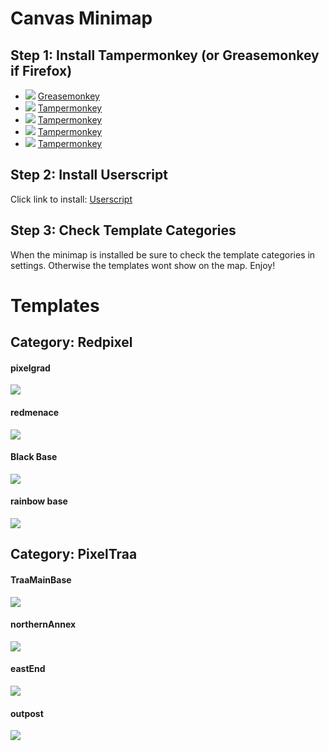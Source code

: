 # Canvas Minimap
## Step 1: Install Tampermonkey (or Greasemonkey if Firefox)
* ![](https://raw.githubusercontent.com/reek/anti-adblock-killer/gh-pages/images/firefox.png) [Greasemonkey](https://addons.mozilla.org/firefox/addon/greasemonkey/)
* ![](https://raw.githubusercontent.com/reek/anti-adblock-killer/gh-pages/images/chrome.png) [Tampermonkey](https://chrome.google.com/webstore/detail/tampermonkey/dhdgffkkebhmkfjojejmpbldmpobfkfo)
* ![](https://raw.githubusercontent.com/reek/anti-adblock-killer/gh-pages/images/opera.png) [Tampermonkey](https://addons.opera.com/extensions/details/tampermonkey-beta/)
* ![](https://raw.githubusercontent.com/reek/anti-adblock-killer/gh-pages/images/safari.png) [Tampermonkey](https://safari.tampermonkey.net/tampermonkey.safariextz)
* ![](https://raw.githubusercontent.com/reek/anti-adblock-killer/gh-pages/images/msedge.png) [Tampermonkey](https://www.microsoft.com/store/p/tampermonkey/9nblggh5162s)

## Step 2: Install Userscript
Click link to install: [Userscript](https://github.com/plutorising/Minimap/raw/master/minimap.pub.user.js)

## Step 3: Check Template Categories
When the minimap is installed be sure to check the template categories in settings. Otherwise the templates wont show on the map. Enjoy!

# Templates

## Category: Redpixel

#### pixelgrad
[![](https://raw.githubusercontent.com/plutorising/Minimap/master/templates/pixelgrad.png)](https://pixelcanvas.io/@-462,-571)

#### redmenace
[![](https://raw.githubusercontent.com/plutorising/Minimap/master/templates/redmenace.png)](https://pixelcanvas.io/@-1994,3810)

#### Black Base
[![](https://raw.githubusercontent.com/plutorising/Minimap/master/templates/Black%20Base.png)](https://pixelcanvas.io/@5339,4057)

#### rainbow base
[![](https://raw.githubusercontent.com/plutorising/Minimap/master/templates/rainbow%20base.png)](https://pixelcanvas.io/@2778,-3533)



## Category: PixelTraa

#### TraaMainBase
[![](https://raw.githubusercontent.com/plutorising/Minimap/master/templates/TraaMainBase.png)](https://pixelcanvas.io/@1450,959)

#### northernAnnex
[![](https://raw.githubusercontent.com/plutorising/Minimap/master/templates/northernAnnex.png)](https://pixelcanvas.io/@1435,766)

#### eastEnd
[![](https://raw.githubusercontent.com/plutorising/Minimap/master/templates/eastEnd.png)](https://pixelcanvas.io/@1973,987)

#### outpost
[![](https://github.com/plutorising/Minimap/blob/master/templates/outpost.png)](https://pixelcanvas.io/@139290,-22490)


